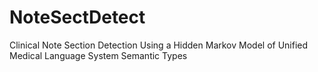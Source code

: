 # NoteSectDetect
Clinical Note Section Detection Using a Hidden Markov Model of Unified Medical Language System Semantic Types
